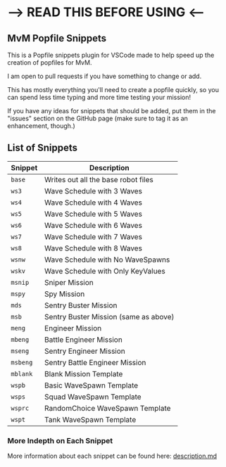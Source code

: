 # --> READ THIS BEFORE USING <-- #

## MvM Popfile Snippets
This is a Popfile snippets plugin for VSCode made to help speed up the creation of popfiles for MvM.

I am open to pull requests if you have something to change or add.

This has mostly everything you'll need to create a popfile quickly, so you can spend less time typing and more time testing your mission!

If you have any ideas for snippets that should be added, put them in the "issues" section on the GitHub page (make sure to tag it as an enhancement, though.)

## List of Snippets
| Snippet | Description                                   |
| ------- | --------------------------------------------- |
| `base`   | Writes out all the base robot files                    |
| `ws3`   | Wave Schedule with 3 Waves                    |
| `ws4`   | Wave Schedule with 4 Waves                    |
| `ws5`   | Wave Schedule with 5 Waves                    |
| `ws6`   | Wave Schedule with 6 Waves                    |
| `ws7`   | Wave Schedule with 7 Waves                    |
| `ws8`   | Wave Schedule with 8 Waves                    |
| `wsnw`   | Wave Schedule with No WaveSpawns                    |
| `wskv`   | Wave Schedule with Only KeyValues                    |
| `msnip`   | Sniper Mission                    |
| `mspy`   | Spy Mission                    |
| `mds`   | Sentry Buster Mission                   |
| `msb`   | Sentry Buster Mission (same as above)                   |
| `meng`   | Engineer Mission                    |
| `mbeng`   | Battle Engineer Mission                    |
| `mseng`   | Sentry Engineer Mission                    |
| `msbeng`   | Sentry Battle Engineer Mission                    |
| `mblank`   | Blank Mission Template                    |
| `wspb`   | Basic WaveSpawn Template                    |
| `wsps`   | Squad WaveSpawn Template                    |
| `wsprc`   | RandomChoice WaveSpawn Template                    |
| `wspt`   | Tank WaveSpawn Template                    |

### More Indepth on Each Snippet
More information about each snippet can be found here: [description.md](https://github.com/xyantoaster/xyantoaster-popfile-snippets)

